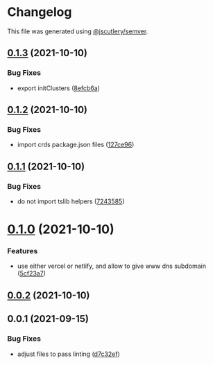 # Changelog

This file was generated using [@jscutlery/semver](https://github.com/jscutlery/semver).

## [0.1.3](https://github.com/platyplus/platydev/compare/util-pulumi@0.1.2...util-pulumi@0.1.3) (2021-10-10)


### Bug Fixes

* export initClusters ([8efcb6a](https://github.com/platyplus/platydev/commit/8efcb6a9c42dcb1b004e7084fc33f29bb67f15de))



## [0.1.2](https://github.com/platyplus/platydev/compare/util-pulumi@0.1.1...util-pulumi@0.1.2) (2021-10-10)


### Bug Fixes

* import crds package.json files ([127ce96](https://github.com/platyplus/platydev/commit/127ce96a074d8777216dd52fe53b2805dac50ec3))



## [0.1.1](https://github.com/platyplus/platydev/compare/util-pulumi@0.1.0...util-pulumi@0.1.1) (2021-10-10)


### Bug Fixes

* do not import tslib helpers ([7243585](https://github.com/platyplus/platydev/commit/724358528a99633a0ef26a1538f6b49343a0c80b))



# [0.1.0](https://github.com/platyplus/platydev/compare/util-pulumi@0.0.1...util-pulumi@0.1.0) (2021-10-10)


### Features

* use either vercel or netlify, and allow to give www dns subdomain ([5cf23a7](https://github.com/platyplus/platydev/commit/5cf23a72ad3c5ec62f9ca6de904b9de5923c8f3c))



## [0.0.2](https://github.com/platyplus/platydev/compare/util-pulumi@0.0.1...util-pulumi@0.0.2) (2021-10-10)



## 0.0.1 (2021-09-15)


### Bug Fixes

* adjust files to pass linting ([d7c32ef](https://github.com/platyplus/platydev/commit/d7c32ef7596a207a78fab24f3f67604447286c3a))
